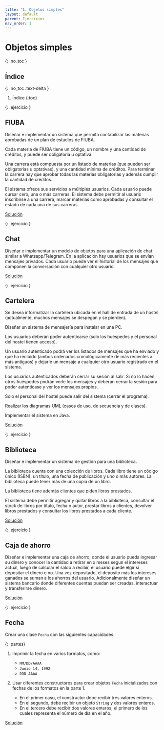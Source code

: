 ```yaml
---
title: "1. Objetos simples"
layout: default
parent: Ejercicios
nav_order: 1
---
```


# Objetos simples
{: .no_toc }

## Índice
{: .no_toc .text-delta }

1. Índice
{:toc}

{: .ejercicio }
## FIUBA

Diseñar e implementar un sistema que permita contabilizar las materias
aprobadas de un plan de estudios de FIUBA.

Cada materia de FIUBA tiene un código, un nombre y una cantidad de créditos, y
puede ser obligatoria u optativa.

Una carrera está compuesta por un listado de materias (que pueden ser
obligatorias u optativas), y una cantidad mínima de créditos. Para terminar la
carrera hay que aprobar todas las materias obligatorias y además cumplir la
cantidad de créditos.

El sistema ofrece sus servicios a múltiples usuarios. Cada usuario puede cursar
cero, una o más carreras. El sistema debe permitir al usuario inscribirse a una
carrera, marcar materias como aprobadas y consultar el estado de cada una de
sus carreras.

[Solución](https://github.com/algoritmos3ce/Ejercicios/tree/main/src/main/java/ObjetosSimples/FIUBA/Solucion)

{: .ejercicio }
## Chat

Diseñar e implementar un modelo de objetos para una aplicación de chat similar
a Whatsapp/Telegram. En la aplicación hay usuarios que se envían mensajes
privados. Cada usuario puede ver el historial de los mensajes que componen la
conversación con cualquier otro usuario.

[Solución](https://github.com/algoritmos3ce/Ejercicios/tree/main/src/main/java/ObjetosSimples/Chat/Solucion)

{: .ejercicio }
## Cartelera

Se desea informatizar la cartelera ubicada en el hall de entrada de un hostel
(actualmente, muchos mensajes se despegan y se pierden).

Diseñar un sistema de mensajería para instalar en una PC.

Los usuarios deberán poder autenticarse (solo los huéspedes y el personal del
hostel tienen acceso).

Un usuario autenticado podrá ver los listados de mensajes que ha enviado y que
ha recibido (ambos ordenados cronológicamente de más recientes a más antiguos)
y dejarle un mensaje a cualquier otro usuario registrado en el sistema.

Los usuarios autenticados deberán cerrar su sesión al salir. Si no lo hacen,
otros huéspedes podrán verle los mensajes y deberán cerrar la sesión para poder
autenticase y ver los mensajes propios.

Solo el personal del hostel puede salir del sistema (cerrar el programa).

Realizar los diagramas UML (casos de uso, de secuencia y de clases).

Implementar el sistema en Java.

[Solución](https://github.com/algoritmos3ce/Ejercicios/tree/main/src/main/java/ObjetosSimples/Cartelera/Solucion)

{: .ejercicio }
## Biblioteca

Diseñar e implementar un sistema de gestión para una biblioteca.

La biblioteca cuenta con una colección de libros. Cada libro tiene un código
único (ISBN), un título, una fecha de publicación y uno o más autores. La
biblioteca puede tener más de una copia de un libro.

La biblioteca tiene además clientes que piden libros prestados.

El sistema debe permitir agregar y quitar libros a la biblioteca, consultar el
stock de libros por título, fecha o autor, prestar libros a clientes, devolver
libros prestados y consultar los libros prestados a cada cliente.

[Solución](https://github.com/algoritmos3ce/Ejercicios/tree/main/src/main/java/ObjetosSimples/Biblioteca/Solucion)

{: .ejercicio }
## Caja de ahorro

Diseñar e implementar una caja de ahorro, donde el usuario pueda ingresar su
dinero y conocer la cantidad a retirar en x meses segun el intereses actual,
luego de calcular el saldo a recibir, el usuario puede elgir si depositar el
dinero o no. Una vez depositado, el deposito más los intereses ganados se suman
a los ahorros del usuario. Adicionalmente diseñar un sistema bancario donde
diferentes cuentas puedan ser creadas, interactuar y transferirse dinero.

[Solución](https://github.com/algoritmos3ce/Ejercicios/tree/main/src/main/java/ObjetosSimples/Cuenta/Solucion)

{: .ejercicio }
## Fecha

Crear una clase `Fecha` con las siguientes capacidades:

{: .partes}
1. Imprimir la fecha en varios formatos, como:

   * `MM/DD/AAAA`
   * `Junio 14, 1992`
   * `DDD AAAA`

2. Usar diferentes constructores para crear objetos `Fecha` inicializados con
fechas de los formatos en la parte 1.
   * En el primer caso, el constructor debe recibir tres valores enteros.
   * En el segundo, debe recibir un objeto `String` y dos valores enteros.
   * En el tercero debe recibir dos valores enteros, el primero de los cuales
     representa el número de día en el año.

[Solución](https://github.com/algoritmos3ce/Ejercicios/tree/main/src/main/java/ObjetosSimples/Fecha/Solucion)
